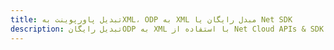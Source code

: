 ---title: تبدیل پاورپوینت بهXML، ODP به XML مبدل رایگان یا Net SDKdescription: تبدیل رایگانODP به XML با استفاده از Net Cloud APIs & SDK. همچنین اسناد Microsoft PowerPoint را در Cloud ایجاد، ویرایش و رندر کنید.---